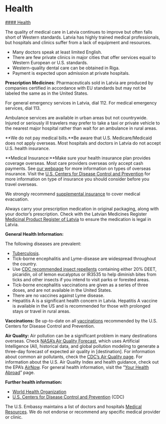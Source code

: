 # Health

[#### Health](javascript:void(0); "Health")

The quality of medical care in Latvia continues to improve but often falls short of Western standards. Latvia has highly trained medical professionals, but hospitals and clinics suffer from a lack of equipment and resources.

* Many doctors speak at least limited English.
* There are few private clinics in major cities that offer services equal to Western European or U.S. standards.
* Western-quality dental care can be obtained in Riga.
* Payment is expected upon admission at private hospitals.

**Prescription Medicines**: Pharmaceuticals sold in Latvia are produced by companies certified in accordance with EU standards but may not be labeled the same as in the United States.

For general emergency services in Latvia, dial 112. For medical emergency services, dial 113.

Ambulance services are available in urban areas but not countrywide. Injured or seriously ill travelers may prefer to take a taxi or private vehicle to the nearest major hospital rather than wait for an ambulance in rural areas.

**We do not pay medical bills.**Be aware that U.S. Medicare/Medicaid does not apply overseas. Most hospitals and doctors in Latvia do not accept U.S. health insurance.

**Medical Insurance:**Make sure your health insurance plan provides coverage overseas. Most care providers overseas only accept cash payments. See [our webpage](https://travel.state.gov/content/travel/en/international-travel/before-you-go/your-health-abroad/Insurance_Coverage_Overseas.html) for more information on types of overseas insurance. Visit the [U.S. Centers for Disease Control and Prevention](https://wwwnc.cdc.gov/travel/page/insurance) for more information on type of insurance you should consider before you travel overseas.

We strongly recommend [supplemental insurance](https://travel.state.gov/content/travel/en/international-travel/before-you-go/your-health-abroad/Insurance_Coverage_Overseas.html) to cover medical evacuation.

Always carry your prescription medication in original packaging, along with your doctor’s prescription. Check with the Latvian Medicines Register [Medicinal Product Register of Latvia](https://www.zva.gov.lv/zvais/zalu-registrs/en/faq) to ensure the medication is legal in Latvia.

**General Health Information:**

The following diseases are prevalent:

* [Tuberculosis](https://www.cdc.gov/tb/default.htm).
* Tick-borne encephalitis and Lyme-disease are widespread throughout the country.
* Use [CDC recommended insect repellents](https://www.cdc.gov/zika/prevention/prevent-mosquito-bites.html) containing either 20% DEET, picaridin, oil of lemon eucalyptus or IR3535 to help diminish bites from ticks and other insects if you intend to visit parks or forested areas.
* Tick-borne encephalitis vaccinations are given as a series of three doses, and are not available in the United States.
* There are no vaccines against Lyme disease.
* Hepatitis A is a significant health concern in Latvia. Hepatitis A vaccine is available in the US and is recommended for those with prolonged stays or travel in rural areas.

**Vaccinations:** Be up-to-date on all [vaccinations](http://wwwnc.cdc.gov/travel/page/vaccinations.htm) recommended by the U.S. Centers for Disease Control and Prevention.

**Air Quality:** Air pollution can be a significant problem in many destinations overseas. Check [NASA’s Air Quality Forecast](https://aeronet.gsfc.nasa.gov/new_web/aqforecast), which uses Artificial Intelligence (AI), historical data, and global pollution modeling to generate a three-day forecast of expected air quality in [destination]. For information about common air pollutants, check the [CDC’s Air Quality page](https://www.cdc.gov/air-quality/pollutants/). For information about the U.S. Air Quality Index and health guidance, check out the EPA’s [AirNow](https://www.airnow.gov/aqi/aqi-basics/). For general health information, visit the “[Your Health Abroad](https://travel.state.gov/content/travel/en/international-travel/before-you-go/your-health-abroad.html)” page.

**Further health information:**

* [World Health Organization](https://www.who.int/countries)
* [U.S. Centers for Disease Control and Prevention](http://wwwnc.cdc.gov/travel/) (CDC)

The U.S. Embassy maintains a list of doctors and hospitals [Medical Resources](https://lv.usembassy.gov/u-s-citizen-services/medical-resources/). We do not endorse or recommend any specific medical provider or clinic.